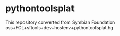 # pythontoolsplat
This repository converted from Symbian Foundation oss+FCL+sftools+dev+hostenv+pythontoolsplat.hg
